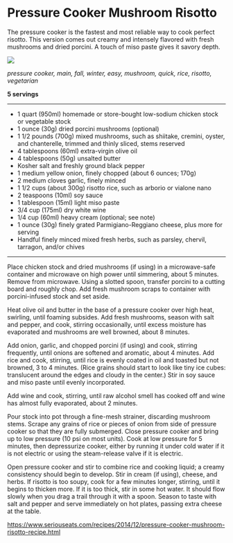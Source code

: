 # Pressure Cooker Mushroom Risotto

The pressure cooker is the fastest and most reliable way to cook perfect risotto. This version comes out creamy and intensely flavored with fresh mushrooms and dried porcini. A touch of miso paste gives it savory depth.

<img src="https://www.seriouseats.com/recipes/images/2014/12/20141103-mushroom-risotto-pressure-cooker-1.jpg" />

*pressure cooker, main, fall, winter, easy, mushroom, quick, rice, risotto, vegetarian*

**5 servings**

---

- 1 quart (950ml) homemade or store-bought low-sodium chicken stock or vegetable stock
- 1 ounce (30g) dried porcini mushrooms (optional)
- 1 1/2 pounds (700g) mixed mushrooms, such as shiitake, cremini, oyster, and chanterelle, trimmed and thinly sliced, stems reserved
- 4 tablespoons (60ml) extra-virgin olive oil
- 4 tablespoons (50g) unsalted butter
- Kosher salt and freshly ground black pepper
- 1 medium yellow onion, finely chopped (about 6 ounces; 170g)
- 2 medium cloves garlic, finely minced
- 1 1/2 cups (about 300g) risotto rice, such as arborio or vialone nano
- 2 teaspoons (10ml) soy sauce
- 1 tablespoon (15ml) light miso paste
- 3/4 cup (175ml) dry white wine
- 1/4 cup (60ml) heavy cream (optional; see note)
- 1 ounce (30g) finely grated Parmigiano-Reggiano cheese, plus more for serving
- Handful finely minced mixed fresh herbs, such as parsley, chervil, tarragon, and/or chives

---

Place chicken stock and dried mushrooms (if using) in a microwave-safe container and microwave on high power until simmering, about 5 minutes. Remove from microwave. Using a slotted spoon, transfer porcini to a cutting board and roughly chop. Add fresh mushroom scraps to container with porcini-infused stock and set aside.

Heat olive oil and butter in the base of a pressure cooker over high heat, swirling, until foaming subsides. Add fresh mushrooms, season with salt and pepper, and cook, stirring occasionally, until excess moisture has evaporated and mushrooms are well browned, about 8 minutes. 

Add onion, garlic, and chopped porcini (if using) and cook, stirring frequently, until onions are softened and aromatic, about 4 minutes. Add rice and cook, stirring, until rice is evenly coated in oil and toasted but not browned, 3 to 4 minutes. (Rice grains should start to look like tiny ice cubes: translucent around the edges and cloudy in the center.) Stir in soy sauce and miso paste until evenly incorporated. 

Add wine and cook, stirring, until raw alcohol smell has cooked off and wine has almost fully evaporated, about 2 minutes.

Pour stock into pot through a fine-mesh strainer, discarding mushroom stems. Scrape any grains of rice or pieces of onion from side of pressure cooker so that they are fully submerged. Close pressure cooker and bring up to low pressure (10 psi on most units). Cook at low pressure for 5 minutes, then depressurize cooker, either by running it under cold water if it is not electric or using the steam-release valve if it is electric.

Open pressure cooker and stir to combine rice and cooking liquid; a creamy consistency should begin to develop. Stir in cream (if using), cheese, and herbs. If risotto is too soupy, cook for a few minutes longer, stirring, until it begins to thicken more. If it is too thick, stir in some hot water. It should flow slowly when you drag a trail through it with a spoon. Season to taste with salt and pepper and serve immediately on hot plates, passing extra cheese at the table.

https://www.seriouseats.com/recipes/2014/12/pressure-cooker-mushroom-risotto-recipe.html